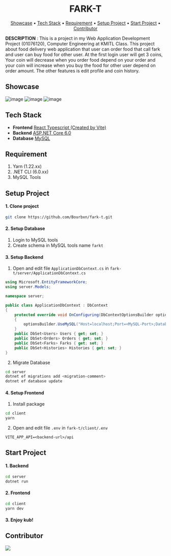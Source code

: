 <h1 align="center">FARK-T</h1>
<div align="center">
	<a href="#showcase">Showcase</a>
  <span> • </span>
    	<a href="#tech-stack">Tech Stack</a>
  <span> • </span>
    	<a href="#requirement">Requirement</a>
   <span> • </span>
	<a href="#setup-project">Setup Project</a>
   <span> • </span>
	<a href="#start-project">Start Project</a>
    <span> • </span>
	<a href="#contributor">Contributor</a>
  <p></p>
</div> 


**DESCRIPTION** : This is a project in my Web Application Development Project (01076120), Computer Engineering at KMITL Class. This project about food delivery 
web application that user can order food that call fark and user can buy food for other user. At the first login user will get 3 coins, Your coin will decrease 
when you order food depend on your order and your coin will increase when you buy the food for other user depend on order amount. The other features is
edit profile and coin history.

## Showcase
![image](https://user-images.githubusercontent.com/86193685/235547686-f4b05921-91e2-4d67-8a56-648993e8164c.png)
![image](https://user-images.githubusercontent.com/86193685/235547714-0a3e54bb-0542-4488-80b3-c3c5f106c661.png)
![image](https://user-images.githubusercontent.com/86193685/235547834-9178130f-85bd-4140-8443-bf8d029f3e70.png)

## Tech Stack
- <b>Frontend</b> [React Typescript (Created by Vite)](https://vitejs.dev/)
- <b>Backend</b>  [ASP.NET Core 6.0](https://dotnet.microsoft.com/en-us/apps/aspnet)
- <b>Database</b> [MySQL](https://www.mysql.com/)

## Requirement
1. Yarn (1.22.xx)
2. .NET CLI (6.0.xx)
4. MySQL Tools

## Setup Project
#### 1. Clone project
```bash
git clone https://github.com/Bourbxn/fark-t.git
```

#### 2. Setup Database
1. Login to MySQL tools
2. Create schema in MySQL tools name ```farkt```

#### 3. Setup Backend
1. Open and edit file ```ApplicationDbContext.cs``` in ```fark-t/server/ApplicationDbContext.cs```
```cs
using Microsoft.EntityFrameworkCore;
using server.Models;

namespace server;

public class ApplicationDbContext : DbContext
{
    protected override void OnConfiguring(DbContextOptionsBuilder optionsBuilder)
    {
        optionsBuilder.UseMySQL("Host=localhost;Port=<MySQL-Port>;Database=farkt;User ID=<MySQL-Username>;Password=<MySQL-Password>");
    }
    public DbSet<Users> Users { get; set; }
    public DbSet<Orders> Orders { get; set; }
    public DbSet<Farks> Farks { get; set; }
    public DbSet<Histories> Histories { get; set; }
}
```
2. Migrate Database
```bash
cd server
dotnet ef migrations add <migration-comment>
dotnet ef database update
```
#### 4. Setup Frontend
1. Install package
```bash
cd client
yarn
```
2. Open and edit file ```.env``` in ```fark-t/client/.env ```
```env
VITE_APP_API=<backend-url>/api
```

## Start Project
#### 1. Backend
```bash
cd server
dotnet run
```
#### 2. Frontend
```bash
cd client
yarn dev
```
#### 3. Enjoy kub!

## Contributor

<div>
<span>
<a href="https://github.com/Bourbxn">
 <img src="https://images.weserv.nl/?url=avatars.githubusercontent.com/u/86193685?v=4&h=80&w=80&fit=cover&mask=circle&maxage=7d"/>
</a>
</span>







